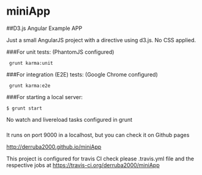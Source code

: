 # miniApp
##D3.js Angular Example APP

Just a small AngularJS project with a directive using d3.js. No CSS applied.


###For unit tests:
(PhantomJS configured)
``` shell
 grunt karma:unit
```

###For integration (E2E) tests:
(Google Chrome configured)
``` shell
 grunt karma:e2e
```

###For starting a local server:
``` shell
$ grunt start
```

No watch and livereload tasks configured in grunt

###
It runs on port 9000 in a localhost, but you can check it on Github pages

http://derruba2000.github.io/miniApp

This project is configured for travis CI check please .travis.yml file and the respective jobs at https://travis-ci.org/derruba2000/miniApp




